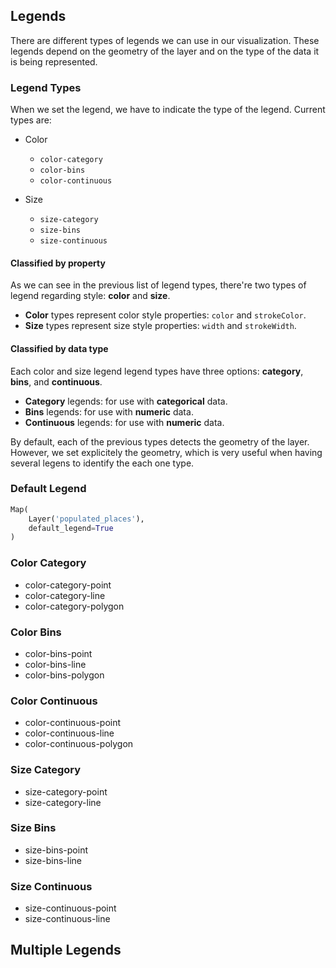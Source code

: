 ## Legends

There are different types of legends we can use in our visualization. These legends depend on the geometry of the layer and on the type of the data it is being represented.

### Legend Types

When we set the legend, we have to indicate the type of the legend. Current types are:

* Color
  * `color-category`
  * `color-bins`
  * `color-continuous`

* Size
  * `size-category`
  * `size-bins`
  * `size-continuous`

#### Classified by property

As we can see in the previous list of legend types, there're two types of legend regarding style: **color** and **size**. 

* **Color** types represent color style properties: `color` and `strokeColor`.
* **Size** types represent size style properties: `width` and `strokeWidth`.

#### Classified by data type

Each color and size legend legend types have three options: **category**, **bins**, and **continuous**.

* **Category** legends: for use with **categorical** data.
* **Bins** legends: for use with **numeric** data.
* **Continuous** legends: for use with **numeric** data.

By default, each of the previous types detects the geometry of the layer. However, we set explicitely the geometry, which is very useful when having several legens to identify the each one type.

### Default Legend

```py
Map(
    Layer('populated_places'),
    default_legend=True
)
```

### Color Category
  * color-category-point
  * color-category-line
  * color-category-polygon

### Color Bins
  * color-bins-point
  * color-bins-line
  * color-bins-polygon

### Color Continuous
  * color-continuous-point
  * color-continuous-line
  * color-continuous-polygon

### Size Category
  * size-category-point
  * size-category-line

### Size Bins
  * size-bins-point
  * size-bins-line

### Size Continuous
  * size-continuous-point
  * size-continuous-line

## Multiple Legends